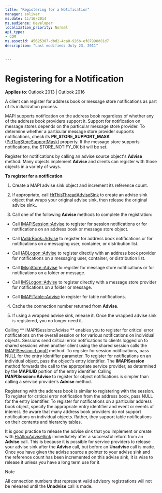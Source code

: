 ```yaml
---
title: "Registering for a Notification"
manager: soliver
ms.date: 11/16/2014
ms.audience: Developer
localization_priority: Normal
api_type:
- COM
ms.assetid: 45625387-dbd2-4ca8-926b-ef87998d01d7
description: "Last modified: July 23, 2011"
 
 
---
```


# Registering for a Notification

  
  
**Applies to**: Outlook 2013 | Outlook 2016 
  
A client can register for address book or message store notifications as part of its initialization process.
  
MAPI supports notification on the address book regardless of whether any of the address book providers support it. Support for notification on message stores depends on the particular message store provider. To determine whether a particular message store provider supports notifications, check its **PR_STORE_SUPPORT_MASK** ([PidTagStoreSupportMask](pidtagstoresupportmask-canonical-property.md)) property. If the message store supports notifications, the STORE_NOTIFY_OK bit will be set. 
  
Register for notifications by calling an advise source object's **Advise** method. Many objects implement **Advise** and clients can register with those objects in a variety of ways. 
  
 **To register for a notification**
  
1. Create a MAPI advise sink object and increment its reference count.
    
2. If appropriate, call [HrThisThreadAdviseSink](hrthisthreadadvisesink.md) to create an advise sink object that wraps your original advise sink, then release the original advice sink.. 
    
3. Call one of the following **Advise** methods to complete the registration: 
    
  - Call [IMAPISession::Advise](imapisession-advise.md) to register for session notifications or for notifications on an address book or message store object. 
    
  - Call [IAddrBook::Advise](iaddrbook-advise.md) to register for address book notifications or for notifications on a messaging user, container, or distribution list. 
    
  - Call [IABLogon::Advise](iablogon-advise.md) to register directly with an address book provider for notifications on a messaging user, container, or distribution list. 
    
  - Call [IMsgStore::Advise](imsgstore-advise.md) to register for message store notifications or for notifications on a folder or message. 
    
  - Call [IMSLogon::Advise](imslogon-advise.md) to register directly with a message store provider for notifications on a folder or message. 
    
  - Call [IMAPITable::Advise](imapitable-advise.md) to register for table notifications. 
    
4. Cache the connection number returned from **Advise**.
    
5. If using a wrapped advise sink, release it. Once the wrapped advise sink is registered, you no longer need it.
    
Calling ** IMAPISession::Advise ** enables you to register for critical error notifications on the overall session or for various notifications on individual objects. Sessions send critical error notifications to clients logged on to shared sessions when another client using the shared session calls the [IMAPISession::Logoff](imapisession-logoff.md) method. To register for session notifications, pass NULL for the entry identifier parameter. To register for notifications on an individual object, pass the object's entry identifier. The **IMAPISession** method forwards the call to the appropriate service provider, as determined by the **MAPIUID** portion of the entry identifier. Calling **IMAPISession::Advise** to register for object notifications is simpler than calling a service provider's **Advise** method. 
  
Registering with the address book is similar to registering with the session. To register for critical error notification from the address book, pass NULL for the entry identifier. To register for notifications on a particular address book object, specify the appropriate entry identifier and event or events of interest. Be aware that many address book providers do not support notifications on individual objects. Rather, they support table notifications on their contents and hierarchy tables. 
  
It is good practice to release the advise sink that you implement or create with [HrAllocAdviseSink](hrallocadvisesink.md) immediately after a successful return from an **Advise** call. This is because it is possible for service providers to release your advise sink after the **Advise** call, but before an **Unadvise** call is made. Once you have given the advise source a pointer to your advise sink and the reference count has been incremented on this advise sink, it is wise to release it unless you have a long term use for it. 
  
> [!NOTE]
> All connection numbers that represent valid advisory registrations will not be released until the **Unadvise** call is made. 
  

